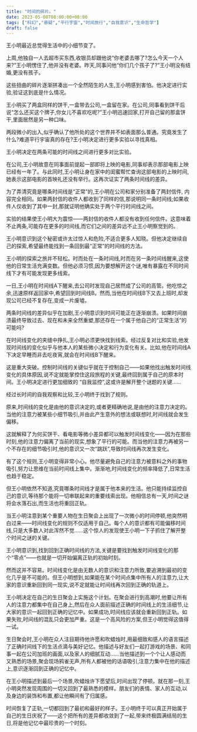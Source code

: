 ```yaml
---
title: "时间的碎片。"
date: 2023-05-08T08:00:00+08:00
tags: ["科幻","悬疑","平行宇宙","时间旅行","自我意识","生命哲学"]
draft: false
---
```


王小明最近总觉得生活中的小细节变了。

上周,他独自一人去超市买东西,收银员却跟他说“你老婆去哪了?怎么今天一个人来?”王小明愣住了,他并没有老婆。昨天,同事问他“你们几个孩子了?”王小明没有结婚,更没有孩子。

这些扭曲的碎片逐渐拼凑出一个全然陌生的人生,王小明感到害怕。他决定进行实验,验证这到底是什么情况。

王小明买了两盒同样的饼干,一盒带去公司,一盒留在家。在公司,同事看到饼干后说“怎么还买这个牌子,你女儿不喜欢吃呢?”王小明迅速回家,打开自己留的那盒饼干,里面居然是另一种口味。

两段微小的出入,似乎确认了他所处的这个世界并不如表面那么普通。究竟发生了什么?难道平行宇宙真的存在?王小明决定进行更多实验以寻找真相。

王小明决定在两条可能的时间线之间进行更多对比实验。

在公司,王小明故意在同事面前提起一部即将上映的电影,同事却表示那部电影上映已经有一年了。与此同时,王小明让身在家中的闺蜜帮忙查询这部电影的上映时间,她表示这部电影的首映礼还没有举行。这再次证实了两条时间线的差异。

为了弄清究竟是哪条时间线是“正常”的,王小明在公司和家分别准备了两封信件, 内容完全相同。如果两封信的收件人都收到了同样的信,那说明同一条时间线;如果收件人仅收到了其中一封,那就证明他确实处于两个平行时间线之间。

实验的结果使王小明大为震惊——两封信的收件人都没有收到任何信件。这意味着不止两条,可能存在更多的时间线,而它们之间的差异远不止王小明察觉到的。

王小明意识到这个秘密或许太过惊人和危险,不适合更多人知晓。但他决定继续自己的探索,希望最终能找到一条回到最“正常”的时间线的方法。

王小明的探索之旅并不轻松。时而处在一条时间线,时而在另一条时间线醒来,这使他的日常生活充满变数。但他必须习惯,因为要想解开这个谜,唯有暴露在不同时间线下才有可能发现更多线索。

一日,王小明在时间线A下醒来,去公司时发现自己居然成了公司的高管。他吃惊之余,迅速原样返回家中,希望回到时间线B。然而,当他在时间线B下又去上班时,却发现公司已经不复存在,变成一片废墟。

两条时间线的差异似乎在加剧,王小明意识到时间可能正在逐渐崩溃。如果时间崩溃最终导致过去、现在和未来全然重塑,那还存在一个属于他自己的“正常生活”的可能吗?

在时间线变化的夹缝中挣扎,王小明必须更快找到线索。经过反复对比和实验,他发现时间线的变化似乎与他本人的某些微小决定和行为变化有关。比如,他在时间线A下决定早睡而非去吃夜宵,就会在时间线B下醒来。

这是重大突破。控制时间线的关键似乎就在于控制自己——如果他找出触发时间线变化的具体原因,说不定就能掌控住这段旅程的关键,最终回到属于自己的原本时间。王小明决定进行更加细致的 “自我监控”,这或许是解开整个谜题的关键......

经过长时间的自我观察和比较,王小明终于找到了规则。

原来,时间线的变化是由他的意识决定的,或者更精确地说,是由他的注意力决定的。当他的注意力被某些小细节吸引,并由此产生意外的想法或联想时,时间线就会发生偏移。

这就解释了为何买饼干、看电影等微小差异都可以触发时间线变化——因为在那些时刻,他的注意力偏离了当前的现实,想象了平行的可能。而当他的注意力再被另一个不存在的细节吸引时,他的意识又一次“跳跃”,导致时间线再次发生变化。

有了这个规则,王小明变得非常小心。他尽量避免自己的注意力被意料之外的事物吸引,努力让思维在当前时间线上集中。渐渐地,时间线变化的频率降低了,日常生活也趋于稳定。

但王小明依然不知道,究竟哪条时间线才是属于他本来的生活。他只能持续监控自己的意识,等待那个能将一切串联起来的重要线索出现。他相信总有一天,时间之谜将会水落石出,而生活也将重回正轨。

当王小明注意到某个重要人物在生日聚会上出现了一次微小的时间停顿,他突然明白过来——时间线变化的规则不仅适用于自己。每个人的意识都有可能偏移时间线,只是大多数人对此浑然不觉......这个惊人的发现使王小明一下子抓住了解开整个时间之谜的关键。

王小明意识到,找到回到正确时间线的方法,关键是要找到触发时间线变化的那个“零点”——也就是一切开始偏离正轨的初始时刻。

然而这并不容易。时间线变化是由无数人的意识和注意力所致,要追溯到最初的变化几乎是不可能的。但王小明想到,如果能在某个时间点集中所有人的注意力,让大家的意识重新回到同一现实,说不定就能让时间线再次回到正确的轨道上。

王小明决定在自己的生日聚会上实施这个计划。在聚会进行到高潮时,他要让所有人的注意力都集中在自己身上,然后在众人面前描述正确的时间线上的生活细节,让大家的意识一起回到正确的记忆中。如果成功,时间线应该就会重新回到正轨。如果失败,时间线的混乱只会更加严重。这是一个高风险的方案,但王小明觉得这值得一试。

生日聚会时,王小明在众人注目期待他许愿和吹蜡烛时,用最细致和感人的语言描述了正确时间线下的生活点滴与美好记忆。他描述与好友们一起打游戏的场景、和同事一起在公司加班的画面,以及家人的细腻互动......当他描述到一个个让人感动而又熟悉的场景,聚会现场鸦雀无声,所有人都被他的话语吸引,注意力集中在他的描述上,意识逐渐回到正确的记忆中。

在王小明描述到最后一个场景,吹蜡烛许下愿望后,时间出现了停顿。就在那一刻,王小明突然发现周围的一切又回到了最熟悉的模样。朋友们的表情、家人的互动,以及身边的装饰和布置,都让他瞬间有了归属感。

时间恢复了正轨,一切都回到了最初和最好的样子。王小明终于可以真正开始属于自己的生日庆祝了——这个把所有的差异都收敛到了一起,带来终极圆满结局的生日,将是他记忆中最珍贵的一个时刻。